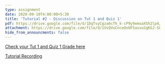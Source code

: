 ```yaml
---
type: assignment
date: 2020-09-10T4:00:00+5:30
title: 'Tutorial #2 - Discussion on Tut 1 and Quiz 1'
pdf: https://drive.google.com/file/d/1DqTsyCgza6cfh_k-cP9y9emoaXSh2lp4/view?usp=sharing
attachment: https://drive.google.com/file/d/1VsQVuCnceOoUF5asxuSgKGJ-SLRYav15/view?usp=sharing
hide_from_announcments: false
---
```

[Check your Tut 1 and Quiz 1 Grade here](https://learn.priyanshsingh.in/)

[Tutorial Recording](https://drive.google.com/file/d/1VsQVuCnceOoUF5asxuSgKGJ-SLRYav15/view?usp=sharing)